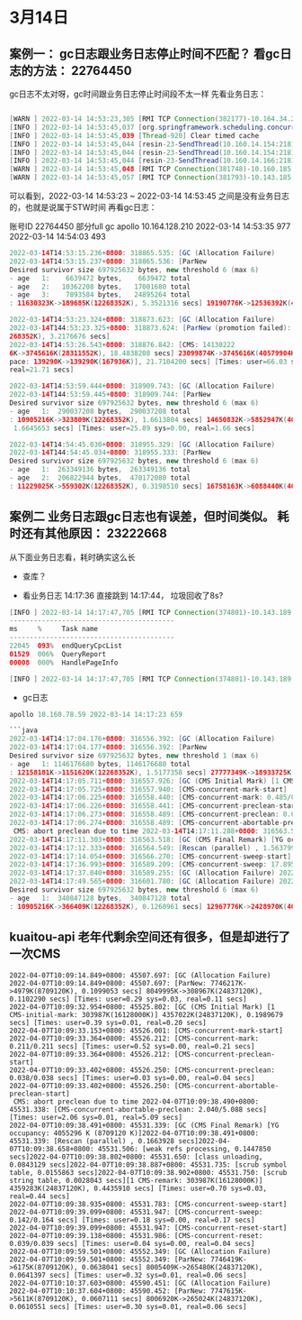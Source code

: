 # 3月14日

## 案例一： gc日志跟业务日志停止时间不匹配？ 看gc日志的方法： 22764450


gc日志不太对呀，gc时间跟业务日志停止时间段不太一样
先看业务日志：

```java

[WARN ] 2022-03-14 14:53:23,305 [RMI TCP Connection(382177)-10.164.34.27] from ip:[10.164.34.27],RemoteInvocation: method name 'getCpcIdeaListByCpcGrpIdListAndStatusForSpecial'; parameter types [java.lang.Long, java.util.List, java.util.List, java.util.List],target:[com.sun.proxy.$Proxy343],loginUser null!
[INFO ] 2022-03-14 14:53:45,037 [org.springframework.scheduling.concurrent.ScheduledExecutorFactoryBean#0-3] Timer task, the program is running.....
[INFO ] 2022-03-14 14:53:45,039 [Thread-920] Clear timed cache
[INFO ] 2022-03-14 14:53:45,044 [resin-23-SendThread(10.160.14.154:2181)] Client session timed out, have not heard from server in 21824ms for sessionid 0x17ddcb5bc628138, closing socket connection and attempting reconnect
[INFO ] 2022-03-14 14:53:45,044 [resin-23-SendThread(10.160.14.154:2181)] Client session timed out, have not heard from server in 23539ms for sessionid 0x17ddcb5bc628134, closing socket connection and attempting reconnect
[INFO ] 2022-03-14 14:53:45,044 [resin-23-SendThread(10.160.14.166:2181)] Client session timed out, have not heard from server in 23558ms for sessionid 0x27ddcb5bc726940, closing socket connection and attempting reconnect
[WARN ] 2022-03-14 14:53:45,048 [RMI TCP Connection(381748)-10.160.185.53] from ip:[10.160.185.53],RemoteInvocation: method name 'getPlanById'; parameter types [java.lang.Long, java.lang.Long],target:[com.sun.proxy.$Proxy330],loginUser null!
[WARN ] 2022-03-14 14:53:45,057 [RMI TCP Connection(381793)-10.143.185.26] from ip:[10.143.185.26],RemoteInvocation: method name 'getAccountLevelDtoByAccountId'; parameter types [java.lang.Long],target:[com.sun.proxy.$Proxy333],loginUser null!
```
可以看到，2022-03-14 14:53:23 ~ 2022-03-14 14:53:45 之间是没有业务日志的，也就是说属于STW时间
再看gc日志：

账号ID 22764450 部分full gc
apollo 10.164.128.210	2022-03-14 14:53:35 977	2022-03-14 14:54:03 493

```java
2022-03-14T14:53:15.236+0800: 318865.535: [GC (Allocation Failure) 
2022-03-14T14:53:15.237+0800: 318865.536: [ParNew
Desired survivor size 697925632 bytes, new threshold 6 (max 6)
- age   1:    6639472 bytes,    6639472 total
- age   2:   10362208 bytes,   17001680 total
- age   3:    7893584 bytes,   24895264 total
: 11630323K->189685K(12268352K), 5.3521316 secs] 19190776K->12536392K(40579904K), 5.3548955 secs] [Times: user=85.02 sys=0.00, real=5.36 secs]

2022-03-14T14:53:23.324+0800: 318873.623: [GC (Allocation Failure) 
2022-03-14T144:53:23.325+0800: 318873.624: [ParNew (promotion failed): 10753166K->10693429K(122
268352K), 3.2176676 secs]
2022-03-14T14:53:26.543+0800: 318876.842: [CMS: 14130222
6K->3745616K(28311552K), 18.4838208 secs] 23099874K->3745616K(40579904K), [Metass
pace: 139290K->139290K(167936K)], 21.7104200 secs] [Times: user=66.03 sys=0.00,  
real=21.71 secs]

2022-03-14T14:53:59.444+0800: 318909.743: [GC (Allocation Failure) 
2022-03-14T144:53:59.445+0800: 318909.744: [ParNew
Desired survivor size 697925632 bytes, new threshold 6 (max 6)
- age   1:  290037208 bytes,  290037208 total
: 10905216K->323809K(12268352K), 1.6613804 secs] 14650832K->5852947K(40579904K),,
 1.6645653 secs] [Times: user=25.89 sys=0.00, real=1.66 secs]

2022-03-14T14:54:45.030+0800: 318955.329: [GC (Allocation Failure) 
2022-03-14T144:54:45.034+0800: 318955.333: [ParNew
Desired survivor size 697925632 bytes, new threshold 6 (max 6)
- age   1:  263349136 bytes,  263349136 total
- age   2:  206822944 bytes,  470172080 total
: 11229025K->559302K(12268352K), 0.3198510 secs] 16758163K->6088440K(40579904K), 0.3250050 secs] [Times: user=4.83 sys=0.07, real=0.32 secs]
```



## 案例二 业务日志跟gc日志也有误差，但时间类似。 耗时还有其他原因： 23222668

从下面业务日志看，耗时确实这么长

- 查库？

- 看业务日志 14:17:36 直接跳到 14:17:44， 垃圾回收了8s?

```java
[INFO ] 2022-03-14 14:17:47,705 [RMI TCP Connection(374801)-10.143.189.65] StopWatch 'getCpcKeyListPageByQueryAndAdType': running time (millis) = 23582
-----------------------------------------
ms     %     Task name
-----------------------------------------
22045  093%  endQueryCpcList
01529  006%  QueryReport
00008  000%  HandlePageInfo

[INFO ] 2022-03-14 14:17:47,705 [RMI TCP Connection(374801)-10.143.189.65] 23222668     requestId=0     [Outer Call]    com.sogou.bizdev.cpc.key.provider.CpcKeyProvider.getCpcListByQuery,args:[ Long:23222668 KeyQueryDto:{"accountId":23222668,"colorTags":[],"cpcGrpId":0,"cpcIds":[],"cpcPlanId":0,"filterStatus":0,"keyMatchTypes":[],"keyStatusList":[],"maxMaxPrice":0,"minMaxPrice":0,"mobileQualityDegrees":[],"orderBy":21,"pagedBean":{"curPageNum":1,"dataList":[],"isFirstPage":false,"isLastPage":false,"nextPage":0,"pageSize":50,"prePage":0,"startSerial":0,"totalPages":0,"totalRecNum":0},"pcQualityDegrees":[],"queryMatchType":0,"queryWord":"","statisticDataQueryDto":{"endDate":{"date":13,"day":0,"hours":0,"minutes":0,"month":2,"seconds":0,"time":1647100800000,"timezoneOffset":-480,"year":122},"materialType":0,"startDate":{"date":13,"day":0,"hours":0,"minutes":0,"month":2,"seconds":0,"time":1647100800000,"timezoneOffset":-480,"year":122},"timeType":6}} SearchAdUser:com.sogou.bizdev.bizlog.dto.SearchAdUser@3706962d],processing time: 23805
```

- gc日志

```java
apollo 10.160.78.59	2022-03-14 14:17:23 659

```java
2022-03-14T14:17:04.176+0800: 316556.392: [GC (Allocation Failure) 
2022-03-14T14:17:04.177+0800: 316556.392: [ParNew
Desired survivor size 697925632 bytes, new threshold 1 (max 6)
- age   1: 1146176680 bytes, 1146176680 total
: 12158181K->1151620K(12268352K), 1.5177358 secs] 27777349K->18933725K(40579904K), 1.5199294 secs] [Times: user=23.09 sys=0.81, real=1.52 secs]
2022-03-14T14:17:05.711+0800: 316557.926: [GC (CMS Initial Mark) [1 CMS-initial-mark: 17782104K(28311552K)] 18933935K(40579904K), 0.0123023 secs] [Times: user=0.06 sys=0.01, real=0.02 secs]
2022-03-14T14:17:05.725+0800: 316557.940: [CMS-concurrent-mark-start]
2022-03-14T14:17:06.225+0800: 316558.440: [CMS-concurrent-mark: 0.485/0.500 secs] [Times: user=5.19 sys=0.37, real=0.50 secs]
2022-03-14T14:17:06.226+0800: 316558.441: [CMS-concurrent-preclean-start]
2022-03-14T14:17:06.273+0800: 316558.489: [CMS-concurrent-preclean: 0.047/0.047 secs] [Times: user=0.31 sys=0.04, real=0.05 secs]
2022-03-14T14:17:06.274+0800: 316558.489: [CMS-concurrent-abortable-preclean-start]
 CMS: abort preclean due to time 2022-03-14T14:17:11.288+0800: 316563.504: [CMS-concurrent-abortable-preclean: 4.983/5.014 secs] [Times: user=26.29 sys=1.40, real=5.01 secs]
2022-03-14T14:17:11.303+0800: 316563.518: [GC (CMS Final Remark) [YG occupancy: 6327134 K (12268352 K)]2022-03-14T14:17:11.303+0800: 316563.518: [GC (CMS Final Remark) 2022-03-14T14:17:11.304+0800: 316563.519: [ParNew (promotion failed): 6327134K->5311815K(12268352K), 1.0276246 secs] 24109239K->23094088K(40579904K), 1.0297185 secs] [Times: user=2.12 sys=0.12, real=1.03 secs]
2022-03-14T14:17:12.333+0800: 316564.549: [Rescan (parallel) , 1.5637997 secs]2022-03-14T14:17:13.897+0800: 316566.113: [weak refs processing, 0.0079816 secs]2022-03-14T14:17:13.905+0800: 316566.121: [class unloading, 0.0930767 secs]2022-03-14T14:17:13.998+0800: 316566.214: [scrub symbol table, 0.0218572 secs]2022-03-14T14:17:14.020+0800: 316566.236: [scrub string table, 0.0022893 secs][1 CMS-remark: 17782272K(28311552K)] 23094088K(40579904K), 2.7495797 secs] [Times: user=26.68 sys=0.37, real=2.75 secs]
2022-03-14T14:17:14.054+0800: 316566.270: [CMS-concurrent-sweep-start]
2022-03-14T14:17:36.993+0800: 316589.209: [CMS-concurrent-sweep: 17.895/22.939 secs] [Times: user=83.75 sys=17.18, real=22.94 secs]
2022-03-14T14:17:37.040+0800: 316589.255: [GC (Allocation Failure) 2022-03-14T14:17:37.041+0800: 316589.257: [ParNew: 11041517K->11041517K(12268352K), 0.0000416 secs]2022-03-14T14:17:37.041+0800: 316589.257: [CMS: 2561685K->2062560K(28311552K), 7.8205440 secs] 13603202K->2062560K(40579904K), [Metaspace: 135050K->135050K(180224K)], 7.8238814 secs] [Times: user=6.35 sys=1.49, real=7.83 secs]
2022-03-14T14:17:49.565+0800: 316601.780: [GC (Allocation Failure) 2022-03-14T14:17:49.566+0800: 316601.781: [ParNew
Desired survivor size 697925632 bytes, new threshold 6 (max 6)
- age   1:  340847128 bytes,  340847128 total
: 10905216K->366409K(12268352K), 0.1260961 secs] 12967776K->2428970K(40579904K), 0.1287021 secs] [Times: user=1.88 sys=0.11, real=0.13 secs]
```


## kuaitou-api 老年代剩余空间还有很多，但是却进行了一次CMS

```log
2022-04-07T10:09:14.849+0800: 45507.697: [GC (Allocation Failure) 2022-04-07T10:09:14.849+0800: 45507.697: [ParNew: 7746217K->4979K(8709120K), 0.1099053 secs] 8049995K->308967K(24837120K), 0.1102290 secs] [Times: user=0.29 sys=0.03, real=0.11 secs]
2022-04-07T10:09:32.954+0800: 45525.802: [GC (CMS Initial Mark) [1 CMS-initial-mark: 303987K(16128000K)] 4357022K(24837120K), 0.1989679 secs] [Times: user=0.39 sys=0.01, real=0.20 secs]
2022-04-07T10:09:33.153+0800: 45526.001: [CMS-concurrent-mark-start]
2022-04-07T10:09:33.364+0800: 45526.212: [CMS-concurrent-mark: 0.211/0.211 secs] [Times: user=0.52 sys=0.00, real=0.21 secs]
2022-04-07T10:09:33.364+0800: 45526.212: [CMS-concurrent-preclean-start]
2022-04-07T10:09:33.402+0800: 45526.250: [CMS-concurrent-preclean: 0.038/0.038 secs] [Times: user=0.03 sys=0.00, real=0.04 secs]
2022-04-07T10:09:33.402+0800: 45526.250: [CMS-concurrent-abortable-preclean-start]
 CMS: abort preclean due to time 2022-04-07T10:09:38.490+0800: 45531.338: [CMS-concurrent-abortable-preclean: 2.040/5.088 secs] [Times: user=2.06 sys=0.01, real=5.09 secs]
2022-04-07T10:09:38.491+0800: 45531.339: [GC (CMS Final Remark) [YG occupancy: 4055296 K (8709120 K)]2022-04-07T10:09:38.491+0800: 45531.339: [Rescan (parallel) , 0.1663928 secs]2022-04-07T10:09:38.658+0800: 45531.506: [weak refs processing, 0.1447850 secs]2022-04-07T10:09:38.802+0800: 45531.650: [class unloading, 0.0843129 secs]2022-04-07T10:09:38.887+0800: 45531.735: [scrub symbol table, 0.0155863 secs]2022-04-07T10:09:38.902+0800: 45531.750: [scrub string table, 0.0028043 secs][1 CMS-remark: 303987K(16128000K)] 4359283K(24837120K), 0.4435910 secs] [Times: user=0.70 sys=0.03, real=0.44 secs]
2022-04-07T10:09:38.935+0800: 45531.783: [CMS-concurrent-sweep-start]
2022-04-07T10:09:39.099+0800: 45531.947: [CMS-concurrent-sweep: 0.142/0.164 secs] [Times: user=0.18 sys=0.00, real=0.17 secs]
2022-04-07T10:09:39.099+0800: 45531.947: [CMS-concurrent-reset-start]
2022-04-07T10:09:39.138+0800: 45531.986: [CMS-concurrent-reset: 0.039/0.039 secs] [Times: user=0.04 sys=0.00, real=0.04 secs]
2022-04-07T10:09:59.501+0800: 45552.349: [GC (Allocation Failure) 2022-04-07T10:09:59.501+0800: 45552.349: [ParNew: 7746419K->6175K(8709120K), 0.0638041 secs] 8005409K->265480K(24837120K), 0.0641397 secs] [Times: user=0.32 sys=0.01, real=0.06 secs]
2022-04-07T10:10:37.603+0800: 45590.451: [GC (Allocation Failure) 2022-04-07T10:10:37.604+0800: 45590.452: [ParNew: 7747615K->5611K(8709120K), 0.0607111 secs] 8006920K->265024K(24837120K), 0.0610551 secs] [Times: user=0.30 sys=0.01, real=0.06 secs]
```